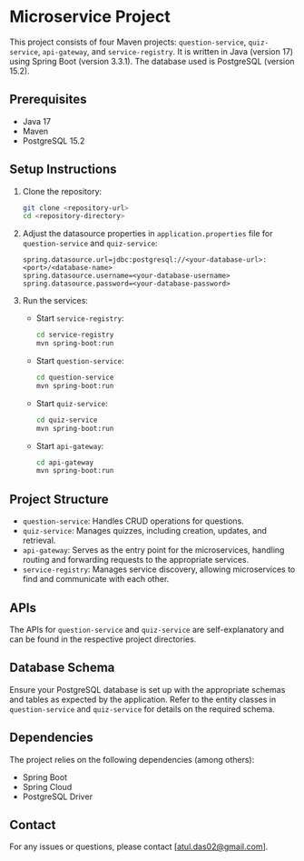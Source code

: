 # Microservice Project

This project consists of four Maven projects: `question-service`, `quiz-service`, `api-gateway`, and `service-registry`. It is written in Java (version 17) using Spring Boot (version 3.3.1). The database used is PostgreSQL (version 15.2).

## Prerequisites

- Java 17
- Maven
- PostgreSQL 15.2

## Setup Instructions

1. Clone the repository:
    ```bash
    git clone <repository-url>
    cd <repository-directory>
    ```

2. Adjust the datasource properties in `application.properties` file for `question-service` and `quiz-service`:
    ```properties
    spring.datasource.url=jdbc:postgresql://<your-database-url>:<port>/<database-name>
    spring.datasource.username=<your-database-username>
    spring.datasource.password=<your-database-password>
    ```

3. Run the services:

    - Start `service-registry`:
        ```bash
        cd service-registry
        mvn spring-boot:run
        ```

    - Start `question-service`:
        ```bash
        cd question-service
        mvn spring-boot:run
        ```

    - Start `quiz-service`:
        ```bash
        cd quiz-service
        mvn spring-boot:run
        ```

    - Start `api-gateway`:
        ```bash
        cd api-gateway
        mvn spring-boot:run
        ```

## Project Structure

- `question-service`: Handles CRUD operations for questions.
- `quiz-service`: Manages quizzes, including creation, updates, and retrieval.
- `api-gateway`: Serves as the entry point for the microservices, handling routing and forwarding requests to the appropriate services.
- `service-registry`: Manages service discovery, allowing microservices to find and communicate with each other.

## APIs

The APIs for `question-service` and `quiz-service` are self-explanatory and can be found in the respective project directories.

## Database Schema

Ensure your PostgreSQL database is set up with the appropriate schemas and tables as expected by the application. Refer to the entity classes in `question-service` and `quiz-service` for details on the required schema.

## Dependencies

The project relies on the following dependencies (among others):
- Spring Boot
- Spring Cloud
- PostgreSQL Driver

## Contact

For any issues or questions, please contact [atul.das02@gmail.com].
